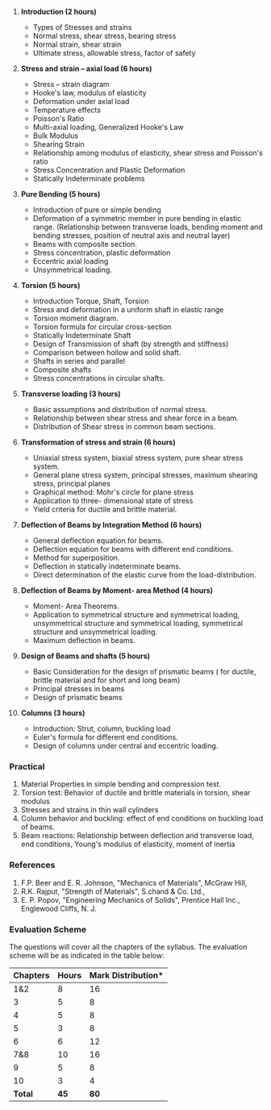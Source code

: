 1. **Introduction (2 hours)**
    * Types of Stresses and strains 
    * Normal stress, shear stress, bearing stress 
    * Normal strain, shear strain 
    * Ultimate stress, allowable stress, factor of safety 
    
2. **Stress and strain – axial load (6 hours)**
    * Stress – strain diagram 
    * Hooke's law, modulus of elasticity 
    * Deformation under axial load 
    * Temperature effects 
    * Poisson's Ratio 
    * Multi-axial loading, Generalized Hooke's Law 
    * Bulk Modulus 
    * Shearing Strain 
    * Relationship among modulus of elasticity, shear stress and Poisson's ratio 
    * Stress Concentration and Plastic Deformation 
    * Statically Indeterminate problems 
    
3. **Pure Bending (5 hours)**
    * Introduction of pure or simple bending 
    * Deformation of a symmetric member in pure bending in elastic range. (Relationship between transverse loads, bending moment and bending stresses, position of neutral axis and neutral layer) 
    * Beams with composite section. 
    * Stress concentration, plastic deformation 
    * Eccentric axial loading 
    * Unsymmetrical loading. 

4. **Torsion (5 hours)**
    * Introduction Torque, Shaft, Torsion 
    * Stress and deformation in a uniform shaft in elastic range 
    * Torsion moment diagram. 
    * Torsion formula for circular cross-section 
    * Statically Indeterminate Shaft 
    * Design of Transmission of shaft (by strength and stiffness) 
    * Comparison between hollow and solid shaft. 
    * Shafts in series and parallel 
    * Composite shafts 
    * Stress concentrations in circular shafts. 

5. **Transverse loading (3 hours)**
    * Basic assumptions and distribution of normal stress. 
    * Relationship between shear stress and shear force in a beam. 
    * Distribution of Shear stress in common beam sections. 

6. **Transformation of stress and strain (6 hours)**
    * Uniaxial stress system, biaxial stress system, pure shear stress system. 
    * General plane stress system, principal stresses, maximum shearing stress, principal planes 
    * Graphical method: Mohr's circle for plane stress 
    * Application to three- dimensional state of stress 
    * Yield criteria for ductile and brittle material. 

7. **Deflection of Beams by Integration Method (6 hours)**
    * General deflection equation for beams. 
    * Deflection equation for beams with different end conditions. 
    * Method for superposition. 
    * Deflection in statically indeterminate beams. 
    * Direct determination of the elastic curve from the load-distribution. 

8. **Deflection of Beams by Moment- area Method (4 hours)**
    * Moment- Area Theorems. 
    * Application to symmetrical structure and symmetrical loading, unsymmetrical structure and symmetrical loading, symmetrical structure and unsymmetrical loading. 
    * Maximum deflection in beams. 

9. **Design of Beams and shafts (5 hours)**
    * Basic Consideration for the design of prismatic beams ( for ductile, brittle material and for short and long beam) 
    * Principal stresses in beams 
    * Design of prismatic beams 

10. **Columns (3 hours)**
    * Introduction: Strut, column, buckling load 
    * Euler's formula for different end conditions. 
    * Design of columns under central and eccentric loading. 

### Practical

1. Material Properties in simple bending and compression test. 
2. Torsion test: Behavior of ductile and brittle materials in torsion, shear modulus 
3. Stresses and strains in thin wall cylinders 
4. Column behavior and buckling: effect of end conditions on buckling load of beams. 
5. Beam reactions: Relationship between deflection and transverse load, end conditions, Young's modulus of elasticity, moment of inertia 

### References

1. F.P. Beer and E. R. Johnson, "Mechanics of Materials", McGraw Hill, 
2. R.K. Rajput, "Strength of Materials", S.chand & Co. Ltd., 
3. E. P. Popov, "Engineering Mechanics of Solids", Prentice Hall Inc., Englewood Cliffs, N. J. 

### Evaluation Scheme

The questions will cover all the chapters of the syllabus. The evaluation scheme will be as indicated in the table below:

| Chapters  | Hours  | Mark Distribution* |
| --------- | ------ | ------------------ |
| 1&2       | 8      | 16                 |
| 3         | 5      | 8                  |
| 4         | 5      | 8                  |
| 5         | 3      | 8                  |
| 6         | 6      | 12                 |
| 7&8       | 10     | 16                 |
| 9         | 5      | 8                  |
| 10        | 3      | 4                  |
| **Total** | **45** | **80**             |
